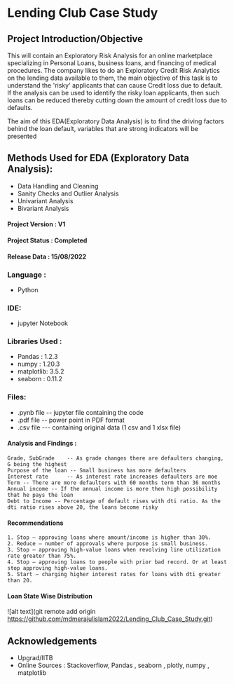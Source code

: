 # Lending Club Case Study

## Project Introduction/Objective
This will contain an Exploratory Risk Analysis for an online marketplace specializing in Personal Loans, business loans, and financing of medical procedures. The company likes to do an Exploratory Credit Risk Analytics on the lending data available to them, the main objective of this task is to understand the 'risky' applicants that can cause Credit loss due to default. If the analysis can be used to identify the risky loan applicants, then such loans can be reduced thereby cutting down the amount of credit loss due to defaults.

The aim of this EDA(Exploratory Data Analysis) is to find the driving factors behind the loan default, variables that are strong indicators will be presented

## Methods Used for EDA (Exploratory Data Analysis):
* Data Handling and Cleaning
* Sanity Checks and Outlier Analysis
* Univariant Analysis
* Bivariant Analysis


#### Project Version : V1
#### Project Status  : Completed
#### Release Data    : 15/08/2022

### Language : 
* Python

### IDE: 
* jupyter Notebook

### Libraries Used :
* Pandas : 1.2.3
* numpy : 1.20.3
* matplotlib: 3.5.2
* seaborn : 0.11.2

### Files: 
* .pynb file -- jupyter file containing the code
* .pdf file -- power point  in PDF format
* .csv file --- containing original data (1 csv and 1 xlsx file)

#### Analysis and Findings :
	Grade, SubGrade    -- As grade changes there are defaulters changing, G being the highest
	Purpose of the loan -- Small business has more defaulters
	Interest rate      -- As interest rate increases defaulters are moe 
	Term -- There are more defaulters with 60 months term than 36 months
	Annual income -- If the annual income is more then high possibility that he pays the loan
	Debt to Income -- Percentage of default rises with dti ratio. As the dti ratio rises above 20, the loans become risky

#### Recommendations 
	1. Stop – approving loans where amount/income is higher than 30%.
	2. Reduce – number of approvals where purpose is small business.
	3. Stop – approving high-value loans when revolving line utilization rate greater than 75%.
	4. Stop – approving loans to people with prior bad record. Or at least stop approving high-value loans.
	5. Start – charging higher interest rates for loans with dti greater than 20.


#### Loan State Wise Distribution
![alt text](git remote add origin https://github.com/mdmerajulislam2022/Lending_Club_Case_Study.git)
 
## Acknowledgements 
 - Upgrad/IITB
 - Online Sources : Stackoverflow, Pandas , seaborn , plotly, numpy , matplotlib

